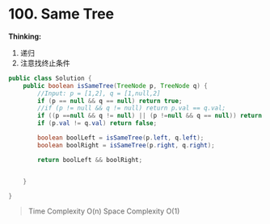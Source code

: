 # 100. Same Tree
**Thinking:**
1. 递归
2. 注意找终止条件

```java
public class Solution {
    public boolean isSameTree(TreeNode p, TreeNode q) {
        //Input: p = [1,2], q = [1,null,2]
        if (p == null && q == null) return true;
        //if (p != null && q != null) return p.val == q.val;
        if ((p ==null && q != null) || (p !=null && q == null)) return false;
        if (p.val != q.val) return false;

        boolean boolLeft = isSameTree(p.left, q.left);
        boolean boolRight = isSameTree(p.right, q.right);

        return boolLeft && boolRight;


    }

}
```
> Time  Complexity O(n)
> Space Complexity O(1)